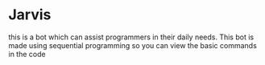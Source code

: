 # Jarvis
this is a bot which can assist programmers in their daily needs. This bot is made using sequential programming so you can view the basic commands in the code
